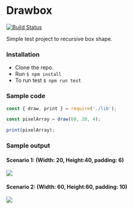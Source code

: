 Drawbox
=======

[![Build Status](https://travis-ci.com/dhinesh-orgnization/drawbox.svg?branch=master)](https://travis-ci.com/dhinesh-orgnization/drawbox)

Simple test project to recursive box shape.

### Installation
- Clone the repo.
- Run `$ npm install`
- To run test `$ npm run test`

### Sample code
```javascript
const { draw, print } = require('./lib');

const pixelArray = draw(60, 20, 4);

print(pixelArray);
```

### Sample output
#### Scenario 1: (Width: 20, Height:40, padding: 6)
![](https://github.com/dhineshpandiyan/drawbox/blob/master/doc/20-40-6.png)

#### Scenario 2: (Width: 60, Height:60, padding: 10)
![](https://github.com/dhineshpandiyan/drawbox/blob/master/doc/60-60-10.png)

